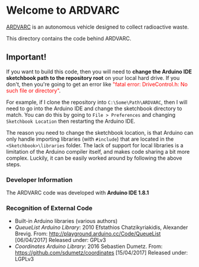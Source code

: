 # Welcome to ARDVARC

<acronym style="cursor:help;text-decoration:underline;" title="Autonomous Radioactive Debris Verification Acquisition and Retrieval
Coordinator">ARDVARC</acronym> is an autonomous vehicle designed to collect radioactive waste.

This directory contains the code behind ARDVARC.

## Important!

If you want to build this code, then you will need to **change the Arduino IDE sketchbook path to the repository root** on your local hard drive. If you don't, then you're going to get an error like <span style="color:red;">"fatal error: DriveControl.h: No such file or directory"</span>.

For example, if I clone the repository into `C:\Some\Path\ARDVARC`, then I will need to go into the Arduino IDE and change the sketchbook directory to match. You can do this by going to `File > Preferences` and changing `Sketchbook Location` then restarting the Arduino IDE.

The reason you need to change the sketchbook location, is that Arduino can only handle importing libraries (with `#include`) that are located in the `<Sketchbook>\libraries` folder. The lack of support for local libraries is a limitation of the Arduino compiler itself, and makes code sharing a bit more complex. Luckily, it can be easily worked around by following the above steps.


### Developer Information

The ARDVARC code was developed with **Arduino IDE 1.8.1**

### Recognition of External Code

* Built-in Arduino libraries (various authors)
* *QueueList Arduino Library*: 2010 Efstathios Chatzikyriakidis, Alexander Brevig. 
  From: http://playground.arduino.cc/Code/QueueList [06/04/2017]
  Released under: GPLv3
* *Coordinates Arduino Library*: 2016 Sebastien Dumetz. 
  From: https://github.com/sdumetz/coordinates [15/04/2017]
  Released under: LGPLv3
